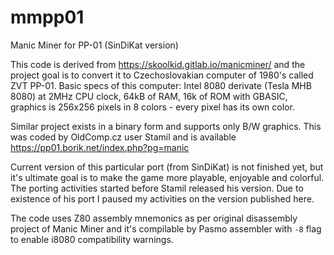 # mmpp01
Manic Miner for PP-01 (SinDiKat version)


This code is derived from https://skoolkid.gitlab.io/manicminer/ and the project goal is to convert it to Czechoslovakian computer of 1980's called ZVT PP-01. Basic specs of this computer: Intel 8080 derivate (Tesla MHB 8080) at 2MHz CPU clock, 64kB of RAM, 16k of ROM with GBASIC, graphics is 256x256 pixels in 8 colors - every pixel has its own color.

Similar project exists in a binary form and supports only B/W graphics. This was coded by OldComp.cz user Stamil and is available https://pp01.borik.net/index.php?pg=manic

Current version of this particular port (from SinDiKat) is not finished yet, but it's ultimate goal is to make the game more playable, enjoyable and colorful. The porting activities started before Stamil released his version. Due to existence of his port I paused my activities on the version published here.

The code uses Z80 assembly mnemonics as per original disassembly project of Manic Miner and it's compilable by Pasmo assembler with `-8` flag to enable i8080 compatibility warnings.
